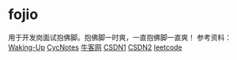 # fojio
用于开发岗面试抱佛脚。抱佛脚一时爽，一直抱佛脚一直爽！
参考资料：[Waking-Up](https://github.com/wolverinn/Waking-Up)  [CycNotes](https://github.com/CyC2018/CS-Notes)  [牛客网](https://www.nowcoder.com/)  [CSDN1](https://blog.csdn.net/du5006150054/article/details/82379210)  [CSDN2](https://blog.csdn.net/qq_27607965/article/details/79925288) [leetcode](https://leetcode.com/problems/)
